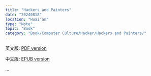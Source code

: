 ```yaml
---
title: "Hackers and Painters"
date: "20240818"
location: "Huai'an"
type: "Note"
topic: "Book"
category: "Book/Computer Culture/Hacker/Hackers and Painters/"
---
```


英文版: [PDF version](Hackers_And_Painters_en.pdf)

中文版: [EPUB version](Hackers_And_Painters_zh.epub)


...
